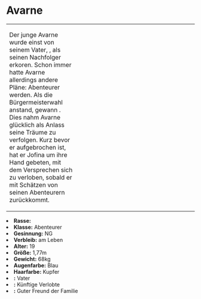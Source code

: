 # Avarne

<primary-label ref="npc"/>

<secondary-label ref="faergria"/>

<secondary-label ref="thaugrien"/>

<table>
<tr><td>
<p>
Der junge Avarne wurde einst von seinem Vater, <a href="Hosgrid.md"></a>, als seinen Nachfolger erkoren. Schon immer
hatte Avarne allerdings andere Pläne: Abenteurer werden. Als die Bürgermeisterwahl anstand, gewann
<a href="Jofina.md"></a>. Dies nahm Avarne glücklich als Anlass seine Träume zu verfolgen. Kurz bevor er aufgebrochen
ist, hat er Jofina um ihre Hand gebeten, mit dem Versprechen sich zu verloben, sobald er mit Schätzen von seinen
Abenteurern zurückkommt.
</p>

</td><td width="300">
<!-- Edit here -->
<img src="avarne.png" alt="" />
</td></tr>
</table>

<procedure title="Allgemeine Informationen">
<list columns="3">
<li><b>Rasse:</b> <a href="Folks.md" anchor="menschen"></a></li>
<li><b>Klasse:</b> Abenteurer</li>
<li><b>Gesinnung:</b> NG</li>
<li><b>Verbleib:</b> am Leben</li>
</list>
</procedure>

<procedure title="Aussehen">
<list columns="3">
<li><b>Alter:</b> 19</li>
<li><b>Größe:</b> 1,77m</li>
<li><b>Gewicht:</b> 68kg</li>
<li><b>Augenfarbe:</b> Blau</li>
<li><b>Haarfarbe:</b> Kupfer</li>
</list>
</procedure>

<procedure title="Beziehungen">
<list columns="3">
<li><b><a href="Hosgrid.md"></a>:</b> Vater</li>
<li><b><a href="Jofina.md"></a>:</b> Künftige Verlobte</li>
<li><b><a href="Burdig.md"></a>:</b> Guter Freund der Familie</li>
</list>
</procedure>

<!--
## Notizen

- **Ziele:** 
- **Geheimnisse:** 
-->